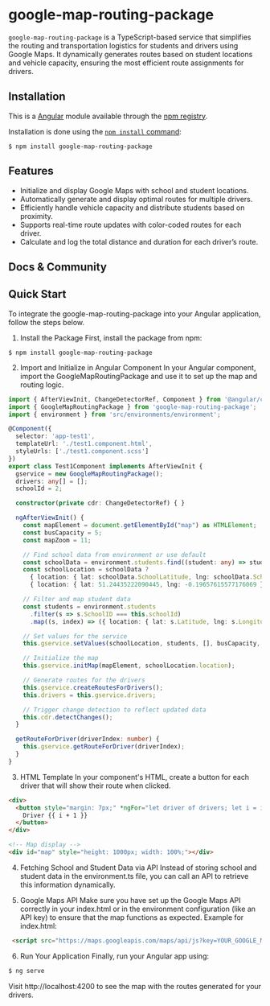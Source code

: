 # google-map-routing-package

`google-map-routing-package` is a TypeScript-based service that simplifies the routing and transportation logistics for students and drivers using Google Maps. It dynamically generates routes based on student locations and vehicle capacity, ensuring the most efficient route assignments for drivers.

## Installation

This is a [Angular](https://angular.dev/) module available through the
[npm registry](https://www.npmjs.com/).

Installation is done using the
[`npm install` command](https://docs.npmjs.com/getting-started/installing-npm-packages-locally):

```console
$ npm install google-map-routing-package
```

## Features

  * Initialize and display Google Maps with school and student locations.
  * Automatically generate and display optimal routes for multiple drivers.
  * Efficiently handle vehicle capacity and distribute students based on proximity.
  * Supports real-time route updates with color-coded routes for each driver.
  * Calculate and log the total distance and duration for each driver’s route.

## Docs & Community



## Quick Start

To integrate the google-map-routing-package into your Angular application, follow the steps below.

1. Install the Package
First, install the package from npm:

```console
$ npm install google-map-routing-package
```

2. Import and Initialize in Angular Component
In your Angular component, import the GoogleMapRoutingPackage and use it to set up the map and routing logic.
  
```ts
import { AfterViewInit, ChangeDetectorRef, Component } from '@angular/core';
import { GoogleMapRoutingPackage } from 'google-map-routing-package';
import { environment } from 'src/environments/environment';

@Component({
  selector: 'app-test1',
  templateUrl: './test1.component.html',
  styleUrls: ['./test1.component.scss']
})
export class Test1Component implements AfterViewInit {
  gservice = new GoogleMapRoutingPackage();
  drivers: any[] = [];
  schoolId = 2;

  constructor(private cdr: ChangeDetectorRef) { }

  ngAfterViewInit() {
    const mapElement = document.getElementById("map") as HTMLElement;
    const busCapacity = 5;
    const mapZoom = 11;

    // Find school data from environment or use default
    const schoolData = environment.students.find((student: any) => student.SchoolID === this.schoolId);
    const schoolLocation = schoolData ? 
      { location: { lat: schoolData.SchoolLatitude, lng: schoolData.SchoolLongitude }, id: schoolData.SchoolID, name: schoolData.SchoolName } :
      { location: { lat: 51.24435222090445, lng: -0.19657615577176069 }, id: this.schoolId, name: "KP's School" };

    // Filter and map student data
    const students = environment.students
      .filter(s => s.SchoolID === this.schoolId)
      .map((s, index) => ({ location: { lat: s.Latitude, lng: s.Longitude }, name: s.FirstName, id: index + 1 }));

    // Set values for the service
    this.gservice.setValues(schoolLocation, students, [], busCapacity, mapZoom);

    // Initialize the map
    this.gservice.initMap(mapElement, schoolLocation.location);

    // Generate routes for the drivers
    this.gservice.createRoutesForDrivers();
    this.drivers = this.gservice.drivers;

    // Trigger change detection to reflect updated data
    this.cdr.detectChanges();
  }

  getRouteForDriver(driverIndex: number) {
    this.gservice.getRouteForDriver(driverIndex);
  }
}

```
3. HTML Template
In your component's HTML, create a button for each driver that will show their route when clicked.

```html
<div>
  <button style="margin: 7px;" *ngFor="let driver of drivers; let i = index" (click)="getRouteForDriver(i)">
    Driver {{ i + 1 }}
  </button>
</div>

<!-- Map display -->
<div id="map" style="height: 1000px; width: 100%;"></div>
```

4. Fetching School and Student Data via API
Instead of storing school and student data in the environment.ts file, you can call an API to retrieve this information dynamically.

5. Google Maps API
Make sure you have set up the Google Maps API correctly in your index.html or in the environment configuration (like an API key) to ensure that the map functions as expected.
Example for index.html:
```html
 <script src="https://maps.googleapis.com/maps/api/js?key=YOUR_GOOGLE_MAPS_API_KEY&libraries=places"></script>
```

6. Run Your Application
Finally, run your Angular app using:

```ts
$ ng serve
```

Visit http://localhost:4200 to see the map with the routes generated for your drivers.

